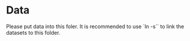 # Data

Please put data into this foler. It is recommended to use `ln -s`` to link the datasets to this folder.
